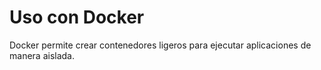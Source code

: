 # Uso con Docker
Docker permite crear contenedores ligeros para ejecutar aplicaciones de manera aislada.